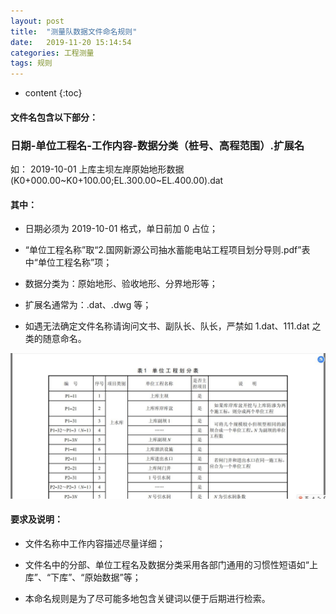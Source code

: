 ```yaml
---
layout: post
title:  "测量队数据文件命名规则"
date:   2019-11-20 15:14:54
categories: 工程测量
tags: 规则
---
```


* content
{:toc}

#### 文件名包含以下部分：

### 日期\-单位工程名\-工作内容\-数据分类（桩号、高程范围）.扩展名

如： 2019\-10\-01 上库主坝左岸原始地形数据(K0+000.00\~K0+100.00;EL.300.00\~EL.400.00).dat

#### 其中：

- 日期必须为 2019-10-01 格式，单日前加 0 占位；

- “单位工程名称”取“2.国网新源公司抽水蓄能电站工程项目划分导则.pdf”表中“单位工程名称”项；

- 数据分类为：原始地形、验收地形、分界地形等；

- 扩展名通常为：.dat、.dwg 等；

- 如遇无法确定文件名称请询问文书、副队长、队长，严禁如 1.dat、111.dat 之类的随意命名。




<div style="text-align:center;"><img src="/img/2019/20191120-200100.png"></div>

#### 要求及说明：

- 文件名称中工作内容描述尽量详细；

- 文件名中的分部、单位工程名及数据分类采用各部门通用的习惯性短语如“上库”、“下库”、“原始数据”等；

- 本命名规则是为了尽可能多地包含关键词以便于后期进行检索。